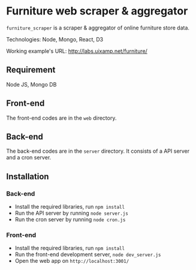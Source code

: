 # Furniture web scraper & aggregator
`furniture_scraper` is a scraper &amp; aggregator of online furniture store data.

Technologies: Node, Mongo, React, D3

Working example's URL: http://labs.uixamp.net/furniture/

## Requirement

Node JS, Mongo DB

## Front-end

The front-end codes are in the `web` directory.

## Back-end

The back-end codes are in the `server` directory. It consists of a API server and a cron server.

## Installation

### Back-end

* Install the required libraries, run `npm install`
* Run the API server by running `node server.js`
* Run the cron server by running `node cron.js`

### Front-end

* Install the required libraries, run `npm install`
* Run the front-end development server, `node dev_server.js`
* Open the web app on `http://localhost:3001/`



